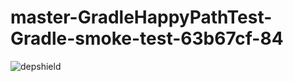 # master-GradleHappyPathTest-Gradle-smoke-test-63b67cf-84

![depshield](https://staging.depshield.sonatype.org/badges/depshield-staging/master-GradleHappyPathTest-Gradle-smoke-test-63b67cf-84/depshield.svg)